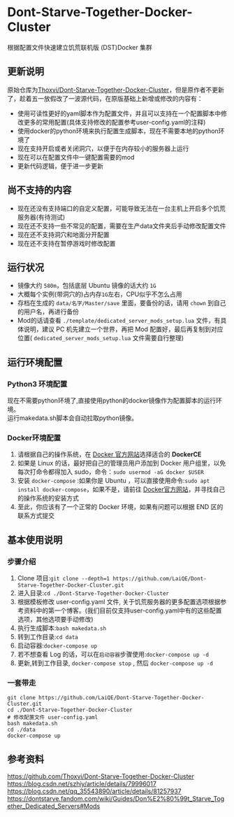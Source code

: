 # Dont-Starve-Together-Docker-Cluster

根据配置文件快速建立饥荒联机版 (DST)Docker 集群

## 更新说明
原始仓库为[Thoxvi/Dont-Starve-Together-Docker-Cluster](https://github.com/Thoxvi/Dont-Starve-Together-Docker-Cluster)，但是原作者不更新了，趁着五一放假改了一波源代码，在原版基础上新增或修改的内容有：
- 使用可读性更好的yaml脚本作为配置文件，并且可以支持在一个配置脚本中修改更多的常用配置(具体支持修改的配置参考user-config.yaml的注释)
- 使用docker的python环境来执行配置生成脚本，现在不需要本地的python环境了
- 现在支持开启或者关闭洞穴，以便于在内存较小的服务器上运行
- 现在可以在配置文件中一键配置需要的mod
- 更新代码逻辑，便于进一步更新

## 尚不支持的内容
- 现在还没有支持端口的自定义配置，可能导致无法在一台主机上开启多个饥荒服务器(有待测试)
- 现在还不支持一些不常见的配置，需要在生产data文件夹后手动修改配置文件
- 现在还不支持洞穴和地面分开配置
- 现在还不支持在暂停游戏时修改配置

## 运行状况

- 镜像大约 `580m`，包括底层 Ubuntu 镜像的话大约 `1G`
- 大概每个实例(带洞穴的)占内存`1G`左右，CPU似乎不怎么占用
- 存档在生成的 `data/名字/Master/save` 里面，要备份的话，请用 `chown` 到自己的用户名，再进行备份
- Mod的话请查看 `./template/dedicated_server_mods_setup.lua` 文件，有具体说明，建议 PC 机先建立一个世界，再把 Mod 配置好，最后再复制到对应位置( `dedicated_server_mods_setup.lua` 文件需要自行整理)

## 运行环境配置

### Python3 环境配置
现在不需要python环境了,直接使用python的docker镜像作为配置脚本的运行环境。  
运行makedata.sh脚本会自动拉取python镜像。

### Docker环境配置

1. 请根据自己的操作系统，在 [Docker 官方网站](https://docs.docker.com/engine/installation/#server)选择适合的 **DockerCE**
2. 如果是 Linux 的话，最好把自己的管理员用户添加到 Docker 用户组里，以免每次打命令都得加入 sudo，命令：`sudo usermod -aG docker $USER`
3. 安装 `docker-compose` :如果你是 Ubuntu ，可以直接使用命令:`sudo apt install docker-compose`，如果不是，请前往 [Docker官方网站](https://docs.docker.com/compose/install/)，并寻找自己的操作系统的安装方式
4. 至此，你应该有了一个正常的 Docker 环境，如果有问题可以根据 END 区的联系方式提交

## 基本使用说明

### 步骤介绍

1. Clone 项目:`git clone --depth=1 https://github.com/LaiQE/Dont-Starve-Together-Docker-Cluster.git`
2. 进入目录:`cd ./Dont-Starve-Together-Docker-Cluster`
3. 根据模板修改 user-config.yaml 文件, 关于饥荒服务器的更多配置选项根据参考资料中的第一个博客。(我们目前仅支持user-config.yaml中有的这些配置选项，其他选项要手动修改)
4. 执行生成脚本:`bash makedata.sh`
5. 转到工作目录:`cd data`
6. 启动容器:`docker-compose up`
7. 若不想查看 Log 的话，可以在`启动容器`步骤使用:`docker-compose up -d`
8. 更新,转到工作目录, `docker-compose stop` , 然后 `docker-compose up -d`

### 一套带走

```shell
git clone https://github.com/LaiQE/Dont-Starve-Together-Docker-Cluster.git
cd ./Dont-Starve-Together-Docker-Cluster
# 修改配置文件 user-config.yaml
bash makedata.sh
cd ./data
docker-compose up
```

## 参考资料
https://github.com/Thoxvi/Dont-Starve-Together-Docker-Cluster  
https://blog.csdn.net/szhiy/article/details/79996017  
https://blog.csdn.net/qq_35543890/article/details/81257937  
https://dontstarve.fandom.com/wiki/Guides/Don%E2%80%99t_Starve_Together_Dedicated_Servers#Mods
